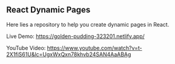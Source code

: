 ## React Dynamic Pages
Here lies a repository to help you create dynamic pages in React. 

Live Demo: https://golden-pudding-323201.netlify.app/

YouTube Video: https://www.youtube.com/watch?v=t-2X1fiS61U&lc=UgxWxQxn78khvb24SAN4AaABAg
